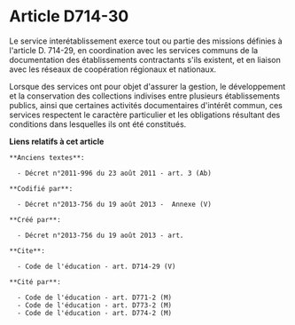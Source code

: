 # Article D714-30

Le service interétablissement exerce tout ou partie des missions définies à l'article D. 714-29, en coordination avec les
services communs de la documentation des établissements contractants s'ils existent, et en liaison avec les réseaux de
coopération régionaux et nationaux. 

Lorsque des services ont pour objet d'assurer la gestion, le développement et la conservation des collections indivises entre
plusieurs établissements publics, ainsi que certaines activités documentaires d'intérêt commun, ces services respectent le
caractère particulier et les obligations résultant des conditions dans lesquelles ils ont été constitués.

**Liens relatifs à cet article**

	**Anciens textes**:

	  - Décret n°2011-996 du 23 août 2011 - art. 3 (Ab)

	**Codifié par**:

	  - Décret n°2013-756 du 19 août 2013 -  Annexe (V)

	**Créé par**:

	  - Décret n°2013-756 du 19 août 2013 - art.

	**Cite**:

	  - Code de l'éducation - art. D714-29 (V)

	**Cité par**:

	  - Code de l'éducation - art. D771-2 (M)
	  - Code de l'éducation - art. D773-2 (M)
	  - Code de l'éducation - art. D774-2 (M)
